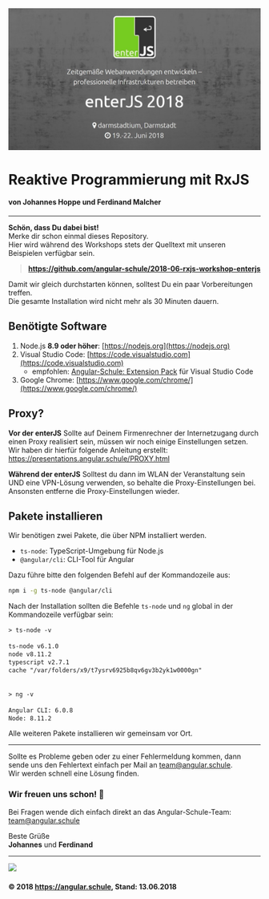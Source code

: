 <img src="enterjs18_banner.jpg">

# Reaktive Programmierung mit RxJS
#### **von Johannes Hoppe und Ferdinand Malcher**

<hr>

**Schön, dass Du dabei bist!**  
Merke dir schon einmal dieses Repository.  
Hier wird während des Workshops stets der Quelltext mit unseren Beispielen verfügbar sein.
> **https://github.com/angular-schule/2018-06-rxjs-workshop-enterjs**

Damit wir gleich durchstarten können, solltest Du ein paar Vorbereitungen treffen.  
Die gesamte Installation wird nicht mehr als 30 Minuten dauern. 


## Benötigte Software

1. Node.js **8.9 oder höher**: [https://nodejs.org](https://nodejs.org)
2. Visual Studio Code: [https://code.visualstudio.com](https://code.visualstudio.com)
    * empfohlen: [Angular-Schule: Extension Pack](https://marketplace.visualstudio.com/items?itemName=angular-schule.angular-schule-extension-pack) für Visual Studio Code 
3. Google Chrome: [https://www.google.com/chrome/](https://www.google.com/chrome/)
  

## Proxy?

__Vor der enterJS__
Sollte auf Deinem Firmenrechner der Internetzugang durch einen Proxy realisiert sein, müssen wir noch einige Einstellungen setzen.
Wir haben dir hierfür folgende Anleitung erstellt: https://presentations.angular.schule/PROXY.html

__Während der enterJS__
Solltest du dann im WLAN der Veranstaltung sein UND eine VPN-Lösung verwenden, so behalte die Proxy-Einstellungen bei.
Ansonsten entferne die Proxy-Einstellungen wieder.


## Pakete installieren

Wir benötigen zwei Pakete, die über NPM installiert werden.

* `ts-node`: TypeScript-Umgebung für Node.js
* `@angular/cli`: CLI-Tool für Angular

Dazu führe bitte den folgenden Befehl auf der Kommandozeile aus:

```bash
npm i -g ts-node @angular/cli
```

Nach der Installation sollten die Befehle `ts-node` und `ng` global in der Kommandozeile verfügbar sein:

```
> ts-node -v

ts-node v6.1.0
node v8.11.2
typescript v2.7.1
cache "/var/folders/x9/t7ysrv6925b8qv6gv3b2yk1w0000gn"


> ng -v

Angular CLI: 6.0.8
Node: 8.11.2
```

Alle weiteren Pakete installieren wir gemeinsam vor Ort.

-----

Sollte es Probleme geben oder zu einer Fehlermeldung kommen, dann sende uns den Fehlertext einfach per Mail an [team@angular.schule](mailto:team@angular.schule).  
Wir werden schnell eine Lösung finden.



### Wir freuen uns schon! 🙂

Bei Fragen wende dich einfach direkt an das Angular-Schule-Team:  
[team@angular.schule](mailto:team@angular.schule)

Beste Grüße<br>
**Johannes** und **Ferdinand**

<hr>

<img src="http://assets.angular.schule/logo-angular-schule.png" height="60">

#### &copy; 2018 https://angular.schule, Stand: 13.06.2018

